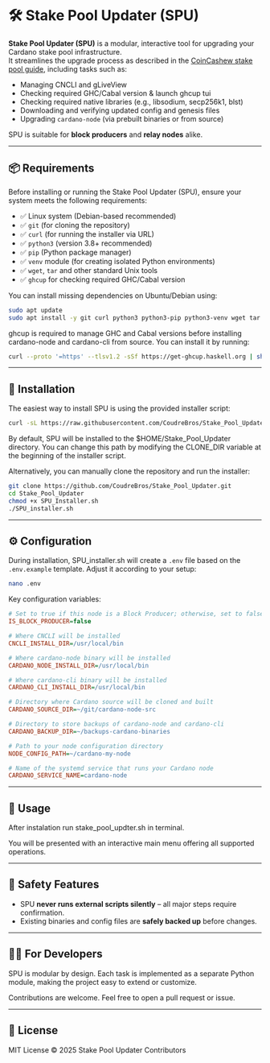 # 🛠️ Stake Pool Updater (SPU)

**Stake Pool Updater (SPU)** is a modular, interactive tool for upgrading your Cardano stake pool infrastructure.  
It streamlines the upgrade process as described in the [CoinCashew stake pool guide](https://www.coincashew.com/coins/overview-ada/guide-how-to-build-a-haskell-stakepool-node/part-iv-administration/upgrading-a-node), including tasks such as:

- Managing CNCLI and gLiveView
- Checking required GHC/Cabal version & launch ghcup tui
- Checking required native libraries (e.g., libsodium, secp256k1, blst)
- Downloading and verifying updated config and genesis files
- Upgrading `cardano-node` (via prebuilt binaries or from source)

SPU is suitable for **block producers** and **relay nodes** alike.

---

## 📦 Requirements

Before installing or running the Stake Pool Updater (SPU), ensure your system meets the following requirements:

- ✅ Linux system (Debian-based recommended)
- ✅ `git` (for cloning the repository)
- ✅ `curl` (for running the installer via URL)
- ✅ `python3` (version 3.8+ recommended)
- ✅ `pip` (Python package manager)
- ✅ `venv` module (for creating isolated Python environments)
- ✅ `wget`, `tar` and other standard Unix tools
- ✅ `ghcup` for checking required GHC/Cabal version

You can install missing dependencies on Ubuntu/Debian using:

```bash
sudo apt update
sudo apt install -y git curl python3 python3-pip python3-venv wget tar vim
```

ghcup is required to manage GHC and Cabal versions before installing cardano-node and cardano-cli from source. You can install it by running:

```bash
curl --proto '=https' --tlsv1.2 -sSf https://get-ghcup.haskell.org | sh
```

---

## 🚀 Installation

The easiest way to install SPU is using the provided installer script:

```bash
curl -sL https://raw.githubusercontent.com/CoudreBros/Stake_Pool_Updater/main/SPU_Installer.sh | bash
```
By default, SPU will be installed to the $HOME/Stake_Pool_Updater directory.
You can change this path by modifying the CLONE_DIR variable at the beginning of the installer script.

Alternatively, you can manually clone the repository and run the installer:

```bash
git clone https://github.com/CoudreBros/Stake_Pool_Updater.git
cd Stake_Pool_Updater
chmod +x SPU_Installer.sh
./SPU_installer.sh
```

---

## ⚙️ Configuration

During installation, SPU_installer.sh will create a `.env` file based on the `.env.example` template. Adjust it according to your setup:

```bash
nano .env
```

Key configuration variables:

```ini
# Set to true if this node is a Block Producer; otherwise, set to false
IS_BLOCK_PRODUCER=false

# Where CNCLI will be installed
CNCLI_INSTALL_DIR=/usr/local/bin

# Where cardano-node binary will be installed
CARDANO_NODE_INSTALL_DIR=/usr/local/bin

# Where cardano-cli binary will be installed
CARDANO_CLI_INSTALL_DIR=/usr/local/bin

# Directory where Cardano source will be cloned and built
CARDANO_SOURCE_DIR=~/git/cardano-node-src

# Directory to store backups of cardano-node and cardano-cli
CARDANO_BACKUP_DIR=~/backups-cardano-binaries

# Path to your node configuration directory
NODE_CONFIG_PATH=~/cardano-my-node

# Name of the systemd service that runs your Cardano node
CARDANO_SERVICE_NAME=cardano-node
```

---

## 🧰 Usage

After instalation run stake_pool_updter.sh in terminal.

You will be presented with an interactive main menu offering all supported operations.

---

## 🔐 Safety Features

- SPU **never runs external scripts silently** – all major steps require confirmation.
- Existing binaries and config files are **safely backed up** before changes.

---

## 🧑‍💻 For Developers

SPU is modular by design. Each task is implemented as a separate Python module, making the project easy to extend or customize.

Contributions are welcome. Feel free to open a pull request or issue.

---

## 📄 License

MIT License © 2025 Stake Pool Updater Contributors
